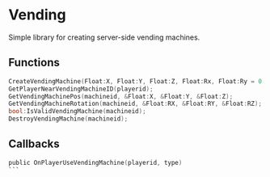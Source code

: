# Vending
Simple library for creating server-side vending machines.

## Functions
```c
CreateVendingMachine(Float:X, Float:Y, Float:Z, Float:Rx, Float:Ry = 0.0, Float:Rz = 0.0, type = MACHINE_TYPE_SODA);
GetPlayerNearVendingMachineID(playerid);
GetVendingMachinePos(machineid, &Float:X, &Float:Y, &Float:Z);
GetVendingMachineRotation(machineid, &Float:RX, &Float:RY, &Float:RZ);
bool:IsValidVendingMachine(machineid);
DestroyVendingMachine(machineid);
```
## Callbacks
````c
public OnPlayerUseVendingMachine(playerid, type)
```
